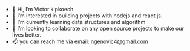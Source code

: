 - 👋 Hi, I’m Victor kipkoech.
- 👀 I’m interested in building projects with nodejs and react js.
- 🌱 I’m currently learning data structures and algorithm
- 💞️ I’m looking to collaborate on any open source projects to make our lives better.
- 📫 you can reach me via email: ngenovic4@gmail.com

<!---
whizcomp/whizcomp is a ✨ special ✨ repository because its `README.md` (this file) appears on your GitHub profile.
You can click the Preview link to take a look at your changes.
--->
